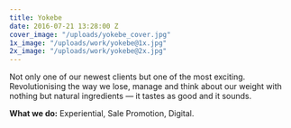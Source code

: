 ```yaml
---
title: Yokebe
date: 2016-07-21 13:28:00 Z
cover_image: "/uploads/yokebe_cover.jpg"
1x_image: "/uploads/work/yokebe@1x.jpg"
2x_image: "/uploads/work/yokebe@2x.jpg"
---
```


Not only one of our newest clients but one of the most exciting. Revolutionising the way we lose, manage and think about our weight with nothing but natural ingredients — it tastes as good and it sounds.

**What we do:** Experiential, Sale Promotion, Digital.
